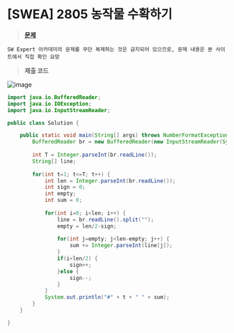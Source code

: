 # [SWEA] 2805 농작물 수확하기
> **[문제](https://swexpertacademy.com/main/talk/solvingClub/problemView.do?solveclubId=AX69tP7quW4DFAVm&contestProbId=AV7GLXqKAWYDFAXB&probBoxId=AX7C26xKL7sDFAVm&type=PROBLEM&problemBoxTitle=day0204&problemBoxCnt=4)**
> 
	SW Expert 아카데미의 문제를 무단 복제하는 것은 금지되어 있으므로, 문제 내용은 본 사이트에서 직접 확인 요망

> **제출 코드**

![image](https://user-images.githubusercontent.com/80896077/174946720-a8521189-9658-4c09-9ab7-6347b33fb89d.png)

```java
import java.io.BufferedReader;
import java.io.IOException;
import java.io.InputStreamReader;

public class Solution {

	public static void main(String[] args) throws NumberFormatException, IOException {
		BufferedReader br = new BufferedReader(new InputStreamReader(System.in));
		
		int T = Integer.parseInt(br.readLine());
		String[] line;
		
		for(int t=1; t<=T; t++) {
			int len = Integer.parseInt(br.readLine());
			int sign = 0;
			int empty;
			int sum = 0;
			
			for(int i=0; i<len; i++) {
				line = br.readLine().split("");
				empty = len/2-sign;
				
				for(int j=empty; j<len-empty; j++) {
					sum += Integer.parseInt(line[j]);
				}
				if(i<len/2) {
					sign++;
				}else {
					sign--;
				}
			}
			System.out.println("#" + t + " " + sum);
		}
	}

}
```
